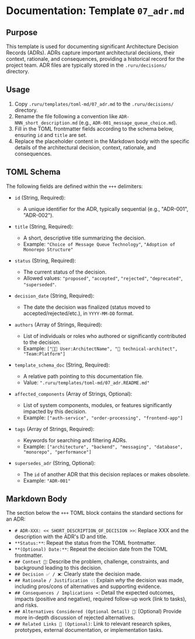 # Documentation: Template `07_adr.md`

## Purpose

This template is used for documenting significant Architecture Decision Records (ADRs). ADRs capture important architectural decisions, their context, rationale, and consequences, providing a historical record for the project team. ADR files are typically stored in the `.ruru/decisions/` directory.

## Usage

1.  Copy `.ruru/templates/toml-md/07_adr.md` to the `.ruru/decisions/` directory.
2.  Rename the file following a convention like `ADR-NNN_short_description.md` (e.g., `ADR-001_message_queue_choice.md`).
3.  Fill in the TOML frontmatter fields according to the schema below, ensuring `id` and `title` are set.
4.  Replace the placeholder content in the Markdown body with the specific details of the architectural decision, context, rationale, and consequences.

## TOML Schema

The following fields are defined within the `+++` delimiters:

*   `id` (String, Required):
    *   A unique identifier for the ADR, typically sequential (e.g., "ADR-001", "ADR-002").

*   `title` (String, Required):
    *   A short, descriptive title summarizing the decision.
    *   Example: `"Choice of Message Queue Technology"`, `"Adoption of Monorepo Structure"`

*   `status` (String, Required):
    *   The current status of the decision.
    *   Allowed values: `"proposed"`, `"accepted"`, `"rejected"`, `"deprecated"`, `"superseded"`.

*   `decision_date` (String, Required):
    *   The date the decision was finalized (status moved to accepted/rejected/etc.), in `YYYY-MM-DD` format.

*   `authors` (Array of Strings, Required):
    *   List of individuals or roles who authored or significantly contributed to the decision.
    *   Example: `["🧑‍💻 User:ArchitectName", "🤖 technical-architect", "Team:Platform"]`

*   `template_schema_doc` (String, Required):
    *   A relative path pointing to this documentation file.
    *   Value: `".ruru/templates/toml-md/07_adr.README.md"`

*   `affected_components` (Array of Strings, Optional):
    *   List of system components, modules, or features significantly impacted by this decision.
    *   Example: `["auth-service", "order-processing", "frontend-app"]`

*   `tags` (Array of Strings, Required):
    *   Keywords for searching and filtering ADRs.
    *   Example: `["architecture", "backend", "messaging", "database", "monorepo", "performance"]`

*   `supersedes_adr` (String, Optional):
    *   The `id` of another ADR that this decision replaces or makes obsolete.
    *   Example: `"ADR-001"`

## Markdown Body

The section below the `+++` TOML block contains the standard sections for an ADR:

*   `# ADR-XXX: << SHORT_DESCRIPTION_OF_DECISION >>`: Replace XXX and the description with the ADR's ID and title.
*   `**Status:**`: Repeat the status from the TOML frontmatter.
*   `**(Optional) Date:**`: Repeat the decision date from the TOML frontmatter.
*   `## Context 🤔`: Describe the problem, challenge, constraints, and background leading to this decision.
*   `## Decision ✅ / ❌`: Clearly state the decision made.
*   `## Rationale / Justification 💡`: Explain *why* the decision was made, including pros/cons of alternatives and supporting evidence.
*   `## Consequences / Implications ➡️`: Detail the expected outcomes, impacts (positive and negative), required follow-up work (link to tasks), and risks.
*   `## Alternatives Considered (Optional Detail) 📝`: (Optional) Provide more in-depth discussion of rejected alternatives.
*   `## Related Links 🔗 (Optional)`: Link to relevant research spikes, prototypes, external documentation, or implementation tasks.
